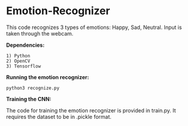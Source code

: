 # Emotion-Recognizer

This code recognizes 3 types of emotions: Happy, Sad, Neutral. 
Input is taken through the webcam.

**Dependencies:**

    1) Python
    2) OpenCV
    3) Tensorflow 

**Running the emotion recognizer:**

    python3 recognize.py
   
**Training the CNN:**

The code for training the emotion recognizer is provided in train.py. It requires the dataset to be in .pickle format.
